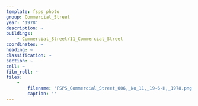 ```yaml
---
template: fsps_photo
group: Commercial_Street
year: '1978'
description: ~
buildings:
    - Commercial_Street/11_Commercial_Street
coordinates: ~
heading: ~
classification: ~
section: ~
cell: ~
film_roll: ~
files:
    -
        filename: 'FSPS_Commercial_Street_006,_No_11,_19-6-H,_1978.png'
        caption: ''
---
```

